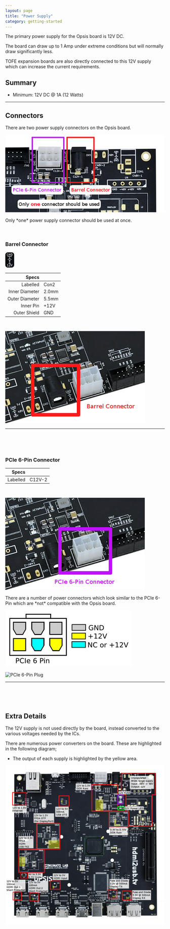 ```yaml
---
layout: page
title: "Power Supply"
category: getting-started
---
```


The primary power supply for the Opsis board is 12V DC. 

The board can draw up to 1 Amp under extreme conditions but will normally draw
significantly less.

TOFE expansion boards are also directly connected to this 12V supply which can
increase the current requirements.

## Summary

 * Minimum: 12V DC @ 1A (12 Watts)

<hr>

## Connectors

There are two power supply connectors on the Opsis board. 

![Power Supply Diagram](/img/power/connectors.jpg)

<span class="note-warning">
Only *one* power supply connector should be used at once.
</span>

<br>
<br>
<br>

### Barrel Connector

![Polarity](/img/power/polarity.png)

| Specs          |       |
| --------------:| ----- |
|       Labelled | Con2  |
| Inner Diameter | 2.0mm |
| Outer Diameter | 5.5mm |
|      Inner Pin | +12V  |
|   Outer Shield | GND   |

<br>

![Barrel Connector](/img/power/barrel.jpg)

<hr>
<br>
<br>
<br>

### PCIe 6-Pin Connector

| Specs          |        |
| --------------:| ------ |
|       Labelled | C12V-2 |

<br>

![PCIe 6-Pin Connector](/img/power/pcie-6pin.jpg)

<span class="note-warning">
There are a number of power connectors which look similar to the PCIe 6-Pin
which are *not* compatible with the Opsis board.
</span>

![PCIe 6-Pin Standard](/img/power/standard-pcie-6pin.png)

![PCIe 6-Pin Plug](/img/power/pcie-6pin-plug.jpg)

<hr>
<br>
<br>
<br>

## Extra Details

The 12V supply is not used directly by the board, instead converted to the
various voltages needed by the ICs.

There are numerous power converters on the board. These are highlighted in the
following diagram;

 * The output of each supply is highlighted by the yellow area.

![Power Converters](/img/power/convert.jpg)


